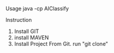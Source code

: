 Usage
java -cp AIClassify

Instruction

1) Install GIT
2) install MAVEN
3) Install Project From Git.  run "git clone"